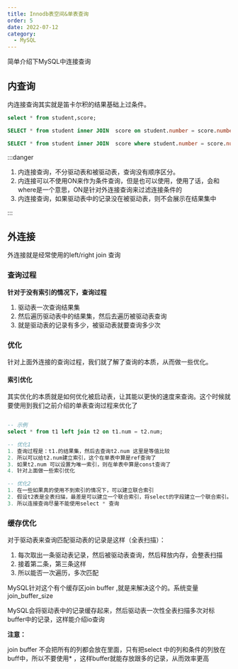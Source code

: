 ```yaml
---
title: Innodb表空间&单表查询
order: 5
date: 2022-07-12
category:
  - MySQL
---
```


简单介绍下MySQL中连接查询

## 内查询

内连接查询其实就是笛卡尔积的结果基础上过条件。

```sql
select * from student,score;

SELECT * from student inner JOIN  score on student.number = score.number;

SELECT * from student inner JOIN  score where student.number = score.number;

```

:::danger

1. 内连接查询，不分驱动表和被驱动表，查询没有顺序区分。
2. 内连接可以不使用ON来作为条件查询，但是也可以使用，使用了话，会和where是一个意思，ON是针对外连接查询来过滤连接条件的
3. 内连接查询，如果驱动表中的记录没在被驱动表，则不会展示在结果集中

:::

## 外连接

外连接就是经常使用的left/right join 查询

### 查询过程

**针对于没有索引的情况下，查询过程**

1. 驱动表一次查询结果集
2. 然后遍历驱动表中的结果集，然后去遍历被驱动表查询
3. 就是驱动表的记录有多少，被驱动表就要查询多少次

### 优化

针对上面外连接的查询过程，我们就了解了查询的本质，从而做一些优化。

#### 索引优化

其实优化的本质就是如何优化被启动表，让其能以更快的速度来查询。这个时候就要使用到我们之前介绍的单表查询过程来优化了

```sql

-- 示例
select * from t1 left join t2 on t1.num = t2.num;

-- 优化1
1. 查询过程是：t1.的结果集，然后去查询t2.num 这里是等值比较
2. 所以可以给t2.num建立索引，这个在单表中算是ref查询了
3. 如果t2.num 可以设置为唯一索引，则在单表中算是const查询了
4. 针对上面做一些索引优化

-- 优化2
1. 在一些如果真的使用不到索引的情况下，可以建立联合索引
2. 假设t2表是全表扫描，最差是可以建立一个联合索引，将select的字段建立一个联合索引。这样就是使用单表的index查询了，总比all好
3. 所以连接查询尽量不能使用select * 查询

```

### 缓存优化

对于驱动表来查询匹配驱动表的记录是这样（全表扫描）：

1. 每次取出一条驱动表记录，然后被驱动表查询，然后释放内存，会整表扫描
2. 接着第二条，第三条这样
3. 所以能否一次遍历，多次匹配

MySQL针对这个有个缓存区join buffer ,就是来解决这个的。系统变量 join_buffer_size

MySQL会将驱动表中的记录缓存起来，然后驱动表一次性全表扫描多次对标buffer中的记录，这样能介绍io查询


**注意：**

join buffer 不会把所有的列都会放在里面，只有把select 中的列和条件的列放在buff中，所以不要使用* ，这样buffer就能存放跟多的记录，从而效率更高
